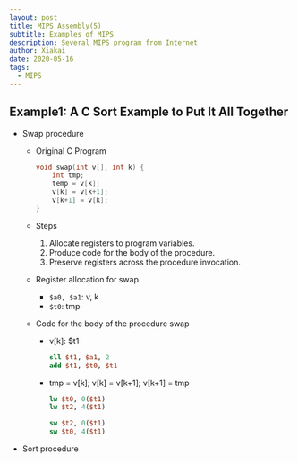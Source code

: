 ```yaml
---
layout: post
title: MIPS Assembly(5)
subtitle: Examples of MIPS
description: Several MIPS program from Internet
author: Xiakai
date: 2020-05-16
tags:
  - MIPS
---
```


## Example1: A C Sort Example to Put It All Together

- Swap procedure

  - Original C Program

    ```C
    void swap(int v[], int k) {
        int tmp;
        temp = v[k];
        v[k] = v[k+1];
        v[k+1] = v[k];
    }
    ```

  - Steps

    1. Allocate registers to program variables.
    2. Produce code for the body of the procedure.
    3. Preserve registers across the procedure invocation.

  - Register allocation for swap.

    - `$a0, $a1`: v, k
    - `$t0`: tmp

  - Code for the body of the procedure swap

    - v[k]: \$t1

      ```MIPS ASM
      sll $t1, $a1, 2
      add $t1, $t0, $t1
      ```

    - tmp = v[k]; v[k] = v[k+1]; v[k+1] = tmp

      ```MIPS ASM
      lw $t0, 0($t1)
      lw $t2, 4($t1)

      sw $t2, 0($t1)
      sw $t0, 4($t1)
      ```

- Sort procedure

